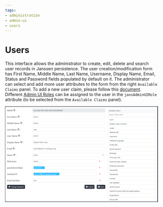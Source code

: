 ```yaml
---
tags:
- administration
- admin-ui
- users
---
```


# Users

This interface allows the administrator to create, edit, delete and search user records in Janssen persistence. The user creation/modification form has First Name, Middle Name, Last Name, Username, Display Name, Email, Status and Password fields populated by default on it. The administrator can select and add more user attributes to the form from the right `Available Claims` panel. To add a new user claim, please follow this [document](https://docs.jans.io/vreplace-janssen-version/admin/auth-server/openid-features/user-claims/custom-claims/). Different [Admin UI Roles](./admin-menu.md) can be assigned to the user in the `jansAdminUIRole` attribute (to be selected from the `Available Claims` panel). 

![image](../../assets/admin-ui/user-mgmt.png)